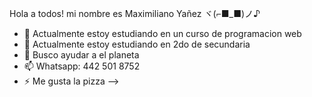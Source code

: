 Hola a todos! mi nombre es Maximiliano Yañez ヾ(⌐■_■)ノ♪

- 🔭 Actualmente estoy estudiando en un curso de programacion web 
- 🌱 Actualmente estoy estudiando en 2do de secundaria 
- 👯 Busco ayudar a el planeta 
- 📫 Whatsapp: 442 501 8752
- ⚡ Me gusta la pizza 
-->
